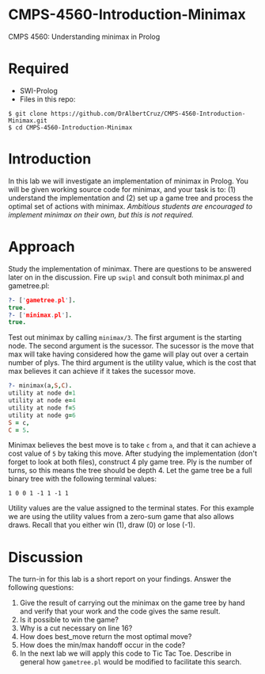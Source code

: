 # CMPS-4560-Introduction-Minimax
CMPS 4560: Understanding minimax in Prolog

# Required

* SWI-Prolog
* Files in this repo:
```shell
$ git clone https://github.com/DrAlbertCruz/CMPS-4560-Introduction-Minimax.git
$ cd CMPS-4560-Introduction-Minimax
```

# Introduction

In this lab we will investigate an implementation of minimax in Prolog. You will be given working source code for minimax, and your task is to: (1) understand the implementation and (2) set up a game tree and process the optimal set of actions with minimax. *Ambitious students are encouraged to implement minimax on their own, but this is not required.*

# Approach

Study the implementation of minimax. There are questions to be answered later on in the discussion. Fire up `swipl` and consult both minimax.pl and gametree.pl:

```prolog
?- ['gametree.pl'].
true.
?- ['minimax.pl'].
true.
```

Test out minimax by calling `minimax/3`. The first argument is the starting node. The second argument is the sucessor. The sucessor is the move that max will take having considered how the game will play out over a certain number of plys. The third argument is the utility value, which is the cost that max believes it can achieve if it takes the sucessor move.

```prolog
?- minimax(a,S,C).
utility at node d=1
utility at node e=4
utility at node f=5
utility at node g=6
S = c,
C = 5.
```

Minimax believes the best move is to take `c` from `a`, and that it can achieve a cost value of `5` by  taking this move. After studying the implementation (don't forget to look at both files), construct 4 ply game tree. Ply is the number of turns, so this means the tree should be depth 4. Let the game tree be a full binary tree with the following terminal values:

```
1 0 0 1 -1 1 -1 1
```

Utility values are the value assigned to the terminal states. For this example we are using the utility values from a zero-sum game that also allows draws. Recall that you either win (1), draw (0) or lose (-1).

# Discussion

The turn-in for this lab is a short report on your findings. Answer the following questions:

1. Give the result of carrying out the minimax on the game tree by hand and verify that your work and the code gives the same result.
2. Is it possible to win the game?
3. Why is a cut necessary on line 16?
4. How does best_move return the most optimal move?
5. How does the min/max handoff occur in the code?
6. In the next lab we will apply this code to Tic Tac Toe. Describe in general how `gametree.pl` would be modified to facilitate this search.
 
